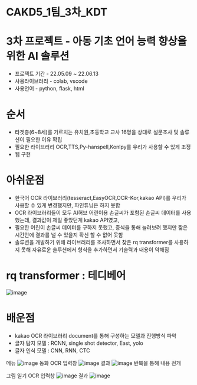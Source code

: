# CAKD5_1팀_3차_KDT
# 3차 프로젝트 - 아동 기초 언어 능력 향상을 위한 AI 솔루션
- 프로젝트 기간 - 22.05.09 ~ 22.06.13
- 사용라이브러리 - colab, vscode
- 사용언어 - python, flask, html
# 순서
- 타겟층(6~8세)를 가르치는 유치원,초등학교 교사 16명을 상대로 설문조사 및 솔루션이 필요한 이유 확립
- 필요한 라이브러리 OCR,TTS,Py-hanspell,Konlpy를 우리가 사용할 수 있게 조정
- 웹 구현
# 아쉬운점
- 한국어 OCR 라이브러리(tesseract,EasyOCR,OCR-Kor,kakao API)를 우리가 사용할 수 있게 변경했지만, 파인튜닝은 하지 못함
- OCR 라이브러리들이 모두 AI허브 어린이용 손글씨가 포함된 손글씨 데이터를 사용했는데, 결과값이 제일 좋았던게 kakao API였고, 
- 필요한 어린이 손글씨 데이터를 구하지 못했고, 증식을 통해 늘려보려 했지만 짧은 시간안에 결과를 낼 수 있을지 확신 할 수 없어 못함
- 솔루션을 개발하기 위해 라이브러리를 조사하면서 찾은 rq transformer를 사용하지 못해 자유로운 솔루션에서 형식을 추가하면서 기술력과 내용이 약해짐 
# rq transformer : 테디베어
![image](https://user-images.githubusercontent.com/83449928/175809593-840ac6fe-c3d3-4f1b-8a74-a7526661f514.png)
# 배운점
- kakao OCR 라이브러리 document를 통해 구성하는 모델과 진행방식 파악
- 글자 탐지 모델 : RCNN, single shot detector, East, yolo
- 글자 인식 모델 : CNN, RNN, CTC

메뉴
![image](https://user-images.githubusercontent.com/83449928/175809653-4c20a6e1-7db1-4ad5-b848-c90535e6aad1.png)
동화 OCR 입력창
![image](https://user-images.githubusercontent.com/83449928/175809661-4417cd51-5df1-41e9-9fa5-3cc61a10c2e6.png)
결과
![image](https://user-images.githubusercontent.com/83449928/175809673-c6ccb250-b5e7-4324-9f53-37d56d858a10.png)
반복을 통해 내용 전개

그림 일기 OCR 입력창
![image](https://user-images.githubusercontent.com/83449928/175809731-a24e6c4a-65ec-48c6-a534-95776f9704e2.png)
결과
![image](https://user-images.githubusercontent.com/83449928/175809852-841a54b9-047f-444a-a4b8-e80aa5de413c.png)
